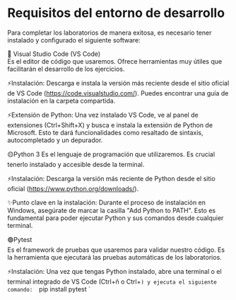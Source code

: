 # Requisitos del entorno de desarrollo

Para completar los laboratorios de manera exitosa, es necesario tener instalado y configurado el siguiente software:

🔵 Visual Studio Code (VS Code)  
Es el editor de código que usaremos. Ofrece herramientas muy útiles que facilitarán el desarrollo de los ejercicios.

⚡Instalación: Descarga e instala la versión más reciente desde el sitio oficial de VS Code (https://code.visualstudio.com/). Puedes encontrar una guía de instalación en la carpeta compartida. 

⚡Extensión de Python: Una vez instalado VS Code, ve al panel de extensiones (Ctrl+Shift+X) y busca e instala la extensión de Python de Microsoft. Esto te dará funcionalidades como resaltado de sintaxis, autocompletado y un depurador.

🟡Python 3
Es el lenguaje de programación que utilizaremos. Es crucial tenerlo instalado y accesible desde la terminal.

⚡Instalación: Descarga la versión más reciente de Python desde el sitio oficial (https://www.python.org/downloads/).

✨Punto clave en la instalación: Durante el proceso de instalación en Windows, asegúrate de marcar la casilla "Add Python to PATH". Esto es fundamental para poder ejecutar Python y sus comandos desde cualquier terminal.

🟢Pytest  
Es el framework de pruebas que usaremos para validar nuestro código. Es la herramienta que ejecutará las pruebas automáticas de los laboratorios.

⚡Instalación: Una vez que tengas Python instalado, abre una terminal o el terminal integrado de VS Code (Ctrl+ñ o Ctrl+`) y ejecuta el siguiente comando: 
`pip install pytest `  
